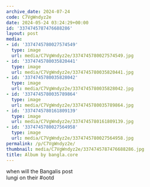 ```yaml
---
archive_date: 2024-07-24
code: C7VgWndyz2e
date: 2024-05-24 03:24:29+00:00
id: '3374745787476688286'
layout: post
media:
- id: '3374745780027574549'
  type: image
  url: media/C7VgWndyz2e/3374745780027574549.jpg
- id: '3374745780035820441'
  type: image
  url: media/C7VgWndyz2e/3374745780035820441.jpg
- id: '3374745780035828042'
  type: image
  url: media/C7VgWndyz2e/3374745780035828042.jpg
- id: '3374745780035789864'
  type: image
  url: media/C7VgWndyz2e/3374745780035789864.jpg
- id: '3374745780161809139'
  type: image
  url: media/C7VgWndyz2e/3374745780161809139.jpg
- id: '3374745780027564958'
  type: image
  url: media/C7VgWndyz2e/3374745780027564958.jpg
permalink: /p/C7VgWndyz2e/
thumbnail: media/C7VgWndyz2e/3374745787476688286.jpg
title: Album by bangla.core
---
```


when will the Bangalis post  
lungi on their #ootd